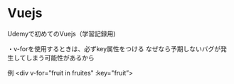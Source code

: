 # Vuejs
Udemyで初めてのVuejs（学習記録用)

・v-forを使用するときは、必ずkey属性をつける
なぜなら予期しないバグが発生してしまう可能性があるから

例 <div v-for="fruit in fruites" :key="fruit”>
